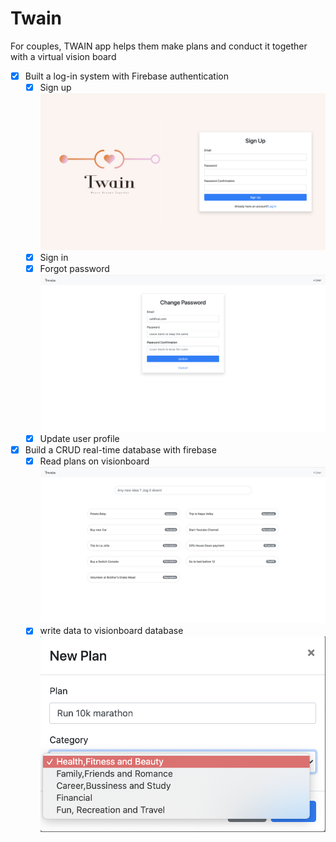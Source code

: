 # Twain

For couples, TWAIN app helps them make plans and conduct it together with a virtual vision board

- [x] Built a log-in system with Firebase authentication
  - [x] Sign up
        ![signup](./demo-img/sigup.png)
  - [x] Sign in
  - [x] Forgot password
        ![update](./demo-img/updateprofile.png)
  - [x] Update user profile
- [x] Build a CRUD real-time database with firebase
  - [x] Read plans on visionboard
        ![read](./demo-img/visionBoard.png)
  - [x] write data to visionboard database
        ![add](./demo-img/addPlan.png)
